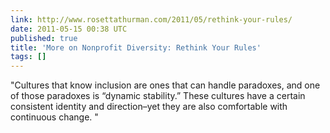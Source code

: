 ```yaml
---
link: http://www.rosettathurman.com/2011/05/rethink-your-rules/
date: 2011-05-15 00:38 UTC
published: true
title: 'More on Nonprofit Diversity: Rethink Your Rules'
tags: []
---
```


"Cultures that know inclusion are ones that can handle paradoxes, and one of those paradoxes is “dynamic stability.” These cultures have a certain consistent identity and direction–yet they are also comfortable with continuous change. "
